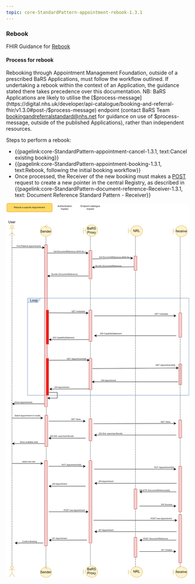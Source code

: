 ```yaml
---
topic: core-StandardPattern-appointment-rebook-1.3.1
---
```


### Rebook

FHIR Guidance for [Rebook](https://hl7.org/fhir/R4/appointment.html)

#### Process for rebook
Rebooking through Appointment Management Foundation, outside of a prescribed BaRS Applications, must follow the workflow outlined. If undertaking a rebook within the context of an Application, the guidance stated there takes precedence over this documentation. NB: BaRS Applications are likely to utilise the [$process-message](https://digital.nhs.uk/developer/api-catalogue/booking-and-referral-fhir/v1.3.0#post-/$process-message) endpoint (contact BaRS Team <bookingandreferralstandard@nhs.net> for guidance on use of $process-message, outside of the published Applications), rather than independent resources. 

Steps to perform a rebook:

* {{pagelink:core-StandardPattern-appointment-cancel-1.3.1, text:Cancel existing booking}}
* {{pagelink:core-StandardPattern-appointment-booking-1.3.1, text:Rebook, following the initial booking workflow}}
* Once processed, the Receiver of the new booking must makes a [POST](https://digital.nhs.uk/developer/api-catalogue/booking-and-referral-fhir/v1.3.0#post-/DocumentReference) request to create a new pointer in the central Registry, as described in {{pagelink:core-StandardPattern-document-reference-Receiver-1.3.1, text: Document Reference Standard Pattern - Receiver}}


<img src="https://raw.githubusercontent.com/NHSDigital/NHSDigital-FHIR-BookingAndReferrals/main/BaRS-Images/SequenceDiagrams/BaRS_Foundation_ReBook.drawio.svg" ></img>
